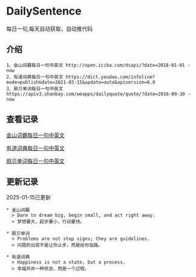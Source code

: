 # DailySentence

每日一句,每天自动获取，自动推代码

## 介绍

```
1、金山词霸每日一句中英文 http://open.iciba.com/dsapi/?date=2018-01-01 - now
2、有道词典每日一句中英文 https://dict.youdao.com/infoline?mode=publish&date=2021-03-15&update=auto&apiversion=6.0
3、扇贝单词每日一句中英文 https://apiv3.shanbay.com/weapps/dailyquote/quote/?date=2016-09-30 - now
```

## 查看记录

[金山词霸每日一句中英文](./data/iciba/)

[有道词典每日一句中英文](./data/youdao/)

[扇贝单词每日一句中英文](./data/shanbay/)

## 更新记录
2025-01-15已更新 
```
* 金山词霸
  > Dare to dream big, begin small, and act right away.
  > 梦想要大，起步要小，行动要快。

* 扇贝单词
  > Problems are not stop signs; they are guidelines.
  > 问题的出现不是让你止步，而是给你指路。

* 有道词典
  > Happiness is not a state, but a process.
  > 幸福并非一种状态，而是一个过程。

```
